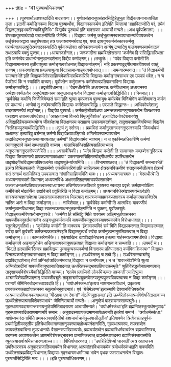 +++
title = "41 पुरुषार्थाधिकरणम्"

+++
।।पुरुषार्थोऽतश्शब्दादिति बादरायणः।। गुणोपसंहारानुपसंहारसिद्धिहेतुभूता विद्यैकत्वनानात्वचिंता कृता। इदानीं कर्माङ्गिकया विद्यया पुरुषार्थोवा, विद्यांगकात्कर्मण इतिवेति चिन्तायां 'ब्रह्मविदाप्नोति परं, तमेवं विद्वानमृतइहभवती'त्यादिश्रुतिभिः" विद्ययैव पुरुषार्थ इति बादरायण आचार्यो मन्यते।।अथ पूर्वपक्षिमतम्- ।।शेषत्वात्पुरुषार्थवादो यथाऽन्येष्विति जैमिनिः।। विद्यायाः कर्मसु कर्तृभूतात्मस्वरूपयाथात्म्यविषयकत्वेन कर्तृसंस्कारद्वारा क्रतुशेषत्वात् तत्र फलाश्रवणमर्थवाद एव, यथा द्रव्यगुणकर्मसंस्कारकर्मसु परार्थत्वात्फलश्रुतिरर्थवादस्स्यादिति पूर्वकाण्डोक्त अधिकरणन्यायेन अन्येषु द्रव्यादिषु फलश्रवणस्यार्थवादत्वं तथाऽत्रापि वक्तुं युक्तम्।।।।आचारदर्शनात्।। जनकादीनां ब्रह्मविदग्रेसराणां 'कर्मणैव हि संसिद्धिमास्थिता' इति कर्मस्वेव प्राधान्येनानुष्ठानदर्शनात् विद्यैव कर्माङ्गम्।।।तच्छ्रुतेः।। 'यदेव विद्यया करोती'ति विद्यासामान्यस्य तृतीयाश्रुत्या कर्माङ्गत्वबोधनात् विद्याकर्माङ्गम्। नहि प्रकरणादुद्गीथमात्रविषयत्वं वक्तुं शक्यम्। प्रकरणापेक्षया प्रबलयाश्रुत्या विद्यासामान्याङ्गत्वबोधनात्।।।।समन्वारम्भणात्।। 'तं विद्याकर्मणी समन्वारभेते'इति विद्याकर्मणोस्साहित्यमेकस्मिन्नधिकारिणि विद्यायाः कर्माङ्गत्वसम्भव एव उपपन्नं भवेत्। न च वैपरीत्यं किं न स्यादिति वाच्यम्। पूर्वोक्तेन कर्तुरात्मनः कर्मशेषत्वप्रतिपादनादिना विद्यायाः कर्माङ्गत्वसिद्धेः।।।।तद्वतोविधानात्।। 'वेदमधीत्ये'ति अध्ययनवतः कर्मविधानात् अध्ययनस्य अर्थज्ञानपर्यंतत्वेन अनुष्ठेयज्ञानस्य अनुष्ठानाङ्गत्वेन विद्यायाः कर्माङ्गत्वसिद्धिरिति।।।नियमात्।। 'कुर्वन्नेवेह कर्माणि जिजीविषेच्छतं समा'इति श्रुत्या कृत्स्नस्य पुरुषायुषः कर्मस्येव विनियोगेन कर्मशेषत्वात् कर्मण एव प्राधान्यं। अन्येषां तु तच्छेषत्वमिति विद्यायाः कर्मशेषत्वसिद्धिः। एवंप्राप्ते सिद्धान्तः-।।अधिकोपदेशात्तु बादरायणस्यैवं तद्दर्शनात्।। विद्ययैव पुरषार्थः। कर्मकर्तृजीवापेक्षया अनन्तकल्याणगुणाकरत्वेन विलक्षणस्य परब्रह्मण उपास्यत्वोपदेशात्। 'अपहतपाप्मा विजरो विमृत्युर्विशोक' इत्यादिवेदनोपदेशवाक्येषु अविद्यादिहेयसम्बन्धयोग्य जीवापेक्षया विलक्षणस्य परब्रह्मण उपास्यत्वदर्शनात्, तादृशपरब्रह्मविषयिण्या विद्ययैव निरतिशयपुरुषार्थसिद्धिरिति।।।।तुल्यं तु दर्शनम्।। ब्रह्मविदां कर्मानुष्ठानवदननुष्ठानस्यापि 'किमर्थावयं यक्ष्यामह' इत्यादिषु दर्शनात् कर्मणो विद्यापेक्षयाऽङ्गित्वे अंगिलोपस्यान्याय्यत्वेन कदाचिदप्यननुष्ठानस्यान्याय्यत्वात् कर्मणां" विद्यांगत्वमेव न्याय्यम्। न च एकस्मिन्नधिकरिणि कर्मणां त्यागानुष्ठाने कथं सम्भवतइति वाच्यम्। फलाभिसन्धिराहित्यसाहित्याभ्याम् अनुष्ठानाननुष्ठानोपपत्तेरिति।।।।असार्वत्रिकी।। 'यदेव विद्यया करोती'ति सामान्यतः यच्छब्देनानूदितस्य विद्यया क्रियमाणत्वे प्रापकप्रमाणाकांक्षायां" प्रकरणात्सन्निहितस्योद्गीथस्यैव उपस्थितत्वेन तादृशोद्गीथविद्यामात्रविषयत्वमेव तादृशश्रुतेर्न्याय्यमिति।।।।विभागश्शतवत्।। 'तं विद्याकर्णी समन्वारभेते' इत्यत्र विभिन्नफलयोः विद्याकर्मणोः एकाधिकारिणं प्रति साहित्यस्य क्षेत्ररत्नविक्रयीणं शतद्वयमन्वेतीत्यत्र क्षेत्रार्थं शतं रत्नार्थं शतमितिवत् उपपन्नत्वात् नांगांगिसाहित्यमिति भावः।।।।अध्ययनमात्रवतः।। 'वेदमधीत्ये'ति अध्ययनमात्रवतो विधानात् अध्ययनविधेः अक्षरराशिग्रहणमात्रपर्यवसन्नत्वेन फलसाधनकर्मप्रतिपादकत्वात्स्वाध्यायस्य तन्निर्णयफलकविचारे पुरुषस्य स्वतएव प्रवृत्तेः कर्मज्ञानापेक्षिणः कर्मविचारे मोक्षार्थिनः ब्रह्मविचारे प्रवृत्तिरिति न विद्या कर्माङ्गम्।। अध्ययनविधेरर्थज्ञानपर्यन्तत्वेऽपि शास्त्रजन्यज्ञानापेक्षया उपासनात्मकज्ञानस्य भिन्नत्वात् शास्त्रजन्यब्रह्मस्वरूज्ञानस्य कर्माङ्गत्वप्रसक्तिरेव नास्ति अतो न विद्या कर्माङ्गम्।।।।नाविशेषात्।। 'कुर्वन्नेवेह कर्माणी'ति आत्मविदः यावज्जीवं कर्मानुष्ठानविधानात् विद्या स्वतन्त्रफसाधनभूतकर्माङ्गमिति न युक्तम्, पूर्वोक्तश्रुतेः विद्याङ्गकर्मविषयत्वेनाप्युपपत्तेः। 'कर्मणैव हि संसिद्धि'मिति वाक्यस्य अङ्गिभूतोपासनस्य यावज्जीवमनुवर्तमानत्वेन अङ्गभूतकर्मणामपि यावज्जीवमनुष्ठानस्यावश्यकत्वेन विरोधाभावात्।।।।स्तुतयेऽनुमतिर्वा।। 'कुर्वन्नेवेह कर्माणी'ति वाक्यस्य 'ईशावास्यमिदं सर्व'मिति विद्याप्रकरणात् विद्यामाहात्म्यात् सर्वदा कर्म कुर्वन्नपि कर्मजन्यफलाश्लेषइति विद्यास्तुत्यर्थं सर्वदा कर्मानुष्ठानानुमतिपरत्वात् न विद्या कर्माङ्गम्।।।।कामकारेणचैके।। एकेशाखिनः ब्रह्मविद्यानिष्ठस्य इच्छया गार्हस्थ्यत्यागमधीयते। विद्यायाः कर्माङ्गत्वे अङ्गानुरोधेन अङ्गित्यागस्यानुपपन्नत्वात् विद्यायाः कर्माङ्गत्वं न सम्भवति।।।।उपमर्दं च।। 'भिद्यते हृदयग्रंथि'रित्यत्र ब्रह्मविद्यया पुण्यापुण्यरूपकर्मणां विनाशस्य प्रतिपादनात् कर्मविनाशिकायाः" विद्यायाः विनाश्यकर्माङ्गत्वासम्भवात् न विद्या कर्माङ्गम्।।।ऊर्ध्वरेतस्तु च शब्दे हि।। ऊर्ध्वरेतस्स्वाश्रमेषु ब्रह्मविद्यादर्शनात् तेषां अग्निहोत्रादिकर्मभावात् विद्यायाः न कर्मांगत्वम्। न च 'यावज्जीव'मिति श्रुत्या अग्निहोत्रादीनां यावज्जीवानुष्ठानप्रतिपादनात् ऊर्ध्वरेतस्सद्भावप्रतिपादकस्मृतेः" श्रुतिविरुद्धत्वेनाप्रमाणत्वात् तादृशाश्रमविशेषस्यैवासिद्धिरिति वाच्यम्। 'एतमेव प्रव्राजिनो लोकमिच्छन्तः प्रव्रजन्ती'त्यादिश्रुत्या आश्रमविशेषप्रतिपादनात् यावज्जीवश्रुतेः तादृशाश्रमोपयुक्तवैराग्यशून्यपुरुषविषयत्वाच्च न विद्या कर्माङ्गम्।।।परामर्शं जैमिनिरचोदनाच्चापवदति हि।। 'त्रयोधर्मस्कन्धा'इत्यत्र नाश्रमान्तरविधानं, प्रकृतस्य प्रणवकरणकब्रह्मोपासनस्य स्तुत्यर्थमनुवादमात्रं। एवं 'येचेमेऽरण्य'इत्यस्यापि देवयानविधिपरत्वेन आश्रमान्तरविधायकत्वाभावात् 'वीरहावा एष देवानां" योऽग्निमुद्वासयत'इति ऊर्ध्वरेतोरूपाश्रमविशेषनिंदासत्वाच्च ऊर्ध्वरेतोरूपाश्रमाविशेषस्याभावं" जैमिनिराचार्यो मन्यते-।।अनुष्ठेयं बादरायणस्साम्यश्रुतेः।। गृहस्थाश्रमवदाश्रमान्तरमप्यनुष्ठेयमितिबादरायण आचार्योंमन्यते। 'त्रयोधर्मस्कंधा'इति ब्रह्मनिष्ठस्तुत्यर्थमनुवादः" गृहस्थाश्रमवदितराश्रमाणामपि समानः। अनुवादस्यप्रापकप्रमाणसापेक्षत्वमपि इतरेषां समानं। 'त्रयोधर्मस्कंधाः" यज्ञोध्ययनंदानामिति प्रथमस्तपएवद्वितीयो ब्रह्मचार्याचार्यकुलवासीतृतीय' इतिवाक्येन त्रित्वेनसंग्रहपूर्वकं प्रथमोद्वितीयस्तृतीय इतित्रेधाविभागान्यतानुपपत्त्यायज्ञोध्ययनंदानमिति, गृहस्थाश्रमस्य, तपश्शब्देन कायक्लेशवाचिना तुपःप्रधानयोः वैखानसपारिव्राज्ययोः, ब्रह्मचर्यशब्देन ब्रह्मचारिधर्मवाचकेन ब्रह्मचारिणश्च, ग्रहणस्य आवश्यकत्वेन आश्रमविशेषसद्भावस्य प्रामाणिकत्वात् ब्रह्मसंस्थशब्दस्य ब्रह्मणिसंस्थायस्येति व्युत्पत्त्यासर्वाश्रमिसाधारणत्वाच्च।।।।विधिर्वाधारणवत्।। 'उपरिहिदेवेभ्यो धारयती'त्यत्र अप्राप्तस्य उपरिधारणस्य अनुवादसजातियवाक्येन विधानवत् आश्रमांतरविधायकमेव त्रयोधर्मस्कंधाइति वाक्यमिति उर्ध्वरेतसांब्रह्मविद्याविधानात् विद्यायाः गृहस्थाश्रमधर्मांगत्वा भावेन पृथक् फलसाधनत्वेन विद्यातः पुरुषार्थसिद्धिरिति भावः।। ।।इति पुरुषार्थाधिकरणम्।।